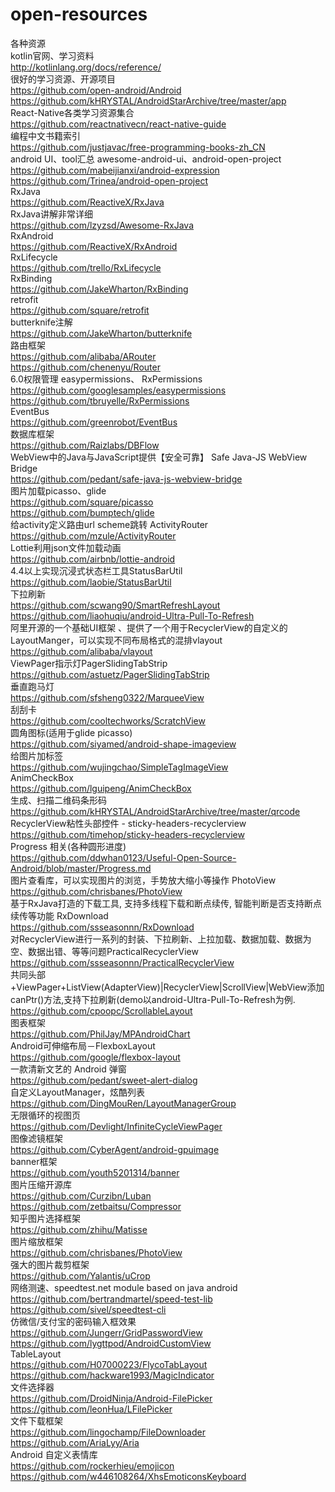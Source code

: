 # open-resources
各种资源</br>
kotlin官网、学习资料</br>
http://kotlinlang.org/docs/reference/</br>
很好的学习资源、开源项目 </br>
https://github.com/open-android/Android </br>
https://github.com/kHRYSTAL/AndroidStarArchive/tree/master/app  </br>
React-Native各类学习资源集合</br>
https://github.com/reactnativecn/react-native-guide</br>
编程中文书籍索引</br>
https://github.com/justjavac/free-programming-books-zh_CN </br>
android UI、tool汇总 awesome-android-ui、android-open-project</br>
https://github.com/mabeijianxi/android-expression </br>
https://github.com/Trinea/android-open-project </br>
RxJava  </br>
https://github.com/ReactiveX/RxJava  </br>
RxJava讲解非常详细 </br>
https://github.com/lzyzsd/Awesome-RxJava </br>
RxAndroid </br>
https://github.com/ReactiveX/RxAndroid </br>
RxLifecycle  </br>
https://github.com/trello/RxLifecycle  </br>
RxBinding</br>
https://github.com/JakeWharton/RxBinding </br>
retrofit</br>
https://github.com/square/retrofit  </br>
butterknife注解</br>
https://github.com/JakeWharton/butterknife  </br>
路由框架</br>
https://github.com/alibaba/ARouter  </br>
https://github.com/chenenyu/Router</br>
6.0权限管理 easypermissions、 RxPermissions<br />
https://github.com/googlesamples/easypermissions <br/>
https://github.com/tbruyelle/RxPermissions </br>
EventBus </br>
https://github.com/greenrobot/EventBus  </br>
数据库框架</br>
https://github.com/Raizlabs/DBFlow</br>
WebView中的Java与JavaScript提供【安全可靠】 Safe Java-JS WebView Bridge  <br />
https://github.com/pedant/safe-java-js-webview-bridge   <br/>
图片加载picasso、glide <br/>
https://github.com/square/picasso  </br>
https://github.com/bumptech/glide   <br />
给activity定义路由url scheme跳转 ActivityRouter  </br>
https://github.com/mzule/ActivityRouter   </br>
Lottie利用json文件加载动画</br>
https://github.com/airbnb/lottie-android </br>
4.4以上实现沉浸式状态栏工具StatusBarUtil   <br />
https://github.com/laobie/StatusBarUtil   <br/>
下拉刷新  </br>
https://github.com/scwang90/SmartRefreshLayout </br>
https://github.com/liaohuqiu/android-Ultra-Pull-To-Refresh   </br>
阿里开源的一个基础UI框架 、提供了一个用于RecyclerView的自定义的LayoutManger，可以实现不同布局格式的混排vlayout</br>
https://github.com/alibaba/vlayout </br>
ViewPager指示灯PagerSlidingTabStrip </br>
https://github.com/astuetz/PagerSlidingTabStrip</br>
垂直跑马灯</br>
https://github.com/sfsheng0322/MarqueeView  </br>
刮刮卡</br>
https://github.com/cooltechworks/ScratchView   </br>
圆角图标(适用于glide picasso)  </br>
https://github.com/siyamed/android-shape-imageview  </br>
给图片加标签</br>
https://github.com/wujingchao/SimpleTagImageView   </br>
AnimCheckBox</br>
https://github.com/lguipeng/AnimCheckBox  </br>
生成、扫描二维码条形码</br>
https://github.com/kHRYSTAL/AndroidStarArchive/tree/master/qrcode  </br>
RecyclerView粘性头部控件 - sticky-headers-recyclerview</br>
https://github.com/timehop/sticky-headers-recyclerview </br>
Progress 相关(各种圆形进度)</br>
https://github.com/ddwhan0123/Useful-Open-Source-Android/blob/master/Progress.md </br>
图片查看库，可以实现图片的浏览，手势放大缩小等操作 PhotoView</br>
https://github.com/chrisbanes/PhotoView</br>
基于RxJava打造的下载工具, 支持多线程下载和断点续传, 智能判断是否支持断点续传等功能 RxDownload</br>
https://github.com/ssseasonnn/RxDownload</br>
对RecyclerView进行一系列的封装、下拉刷新、上拉加载、数据加载、数据为空、数据出错、等等问题PracticalRecyclerView</br>
https://github.com/ssseasonnn/PracticalRecyclerView</br>
共同头部+ViewPager+ListView(AdapterView)|RecyclerView|ScrollView|WebView添加canPtr()方法,支持下拉刷新(demo以android-Ultra-Pull-To-Refresh为例.</br>
https://github.com/cpoopc/ScrollableLayout </br>
图表框架</br>
https://github.com/PhilJay/MPAndroidChart </br>
Android可伸缩布局－FlexboxLayout </br>
https://github.com/google/flexbox-layout </br>
一款清新文艺的 Android 弹窗 </br>
https://github.com/pedant/sweet-alert-dialog </br>
自定义LayoutManager，炫酷列表</br>
https://github.com/DingMouRen/LayoutManagerGroup </br>
无限循环的视图页</br>
https://github.com/Devlight/InfiniteCycleViewPager </br>
图像滤镜框架</br>
https://github.com/CyberAgent/android-gpuimage </br>
banner框架</br>
https://github.com/youth5201314/banner </br>
图片压缩开源库</br>
https://github.com/Curzibn/Luban </br>
https://github.com/zetbaitsu/Compressor </br>
知乎图片选择框架 </br>
https://github.com/zhihu/Matisse </br>
图片缩放框架 </br>
https://github.com/chrisbanes/PhotoView </br>
强大的图片裁剪框架 </br>
https://github.com/Yalantis/uCrop </br>
网络测速、speedtest.net module based on java android</br>
https://github.com/bertrandmartel/speed-test-lib</br>
https://github.com/sivel/speedtest-cli </br>
仿微信/支付宝的密码输入框效果</br>
https://github.com/Jungerr/GridPasswordView</br>
https://github.com/lygttpod/AndroidCustomView</br>
TableLayout</br>
https://github.com/H07000223/FlycoTabLayout</br>
https://github.com/hackware1993/MagicIndicator</br>
文件选择器</br>
https://github.com/DroidNinja/Android-FilePicker </br>
https://github.com/leonHua/LFilePicker</br>
文件下载框架</br>
https://github.com/lingochamp/FileDownloader </br>
https://github.com/AriaLyy/Aria </br>
Android 自定义表情库 </br>
https://github.com/rockerhieu/emojicon </br>
https://github.com/w446108264/XhsEmoticonsKeyboard </br>
